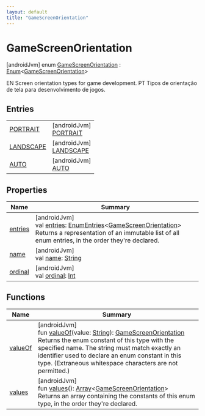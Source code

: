 ```yaml
---
layout: default
title: "GameScreenOrientation"
---
```


# GameScreenOrientation

[androidJvm]
enum [GameScreenOrientation](index.md) : [Enum](https://kotlinlang.org/api/core/kotlin-stdlib/kotlin/-enum/index.html)<[GameScreenOrientation](index.md)> 

EN Screen orientation types for game development. PT Tipos de orientação de tela para desenvolvimento de jogos.

## Entries

| | |
|---|---|
| [PORTRAIT](-p-o-r-t-r-a-i-t/index.md) | [androidJvm]<br>[PORTRAIT](-p-o-r-t-r-a-i-t/index.md) |
| [LANDSCAPE](-l-a-n-d-s-c-a-p-e/index.md) | [androidJvm]<br>[LANDSCAPE](-l-a-n-d-s-c-a-p-e/index.md) |
| [AUTO](-a-u-t-o/index.md) | [androidJvm]<br>[AUTO](-a-u-t-o/index.md) |

## Properties

| Name | Summary |
|---|---|
| [entries](entries.md) | [androidJvm]<br>val [entries](entries.md): [EnumEntries](https://kotlinlang.org/api/core/kotlin-stdlib/kotlin.enums/-enum-entries/index.html)<[GameScreenOrientation](index.md)><br>Returns a representation of an immutable list of all enum entries, in the order they're declared. |
| [name](../-game-viewport-mode/-c-r-o-p/index.md#-372974862%2FProperties%2F-188932584) | [androidJvm]<br>val [name](../-game-viewport-mode/-c-r-o-p/index.md#-372974862%2FProperties%2F-188932584): [String](https://kotlinlang.org/api/core/kotlin-stdlib/kotlin/-string/index.html) |
| [ordinal](../-game-viewport-mode/-c-r-o-p/index.md#-739389684%2FProperties%2F-188932584) | [androidJvm]<br>val [ordinal](../-game-viewport-mode/-c-r-o-p/index.md#-739389684%2FProperties%2F-188932584): [Int](https://kotlinlang.org/api/core/kotlin-stdlib/kotlin/-int/index.html) |

## Functions

| Name | Summary |
|---|---|
| [valueOf](value-of.md) | [androidJvm]<br>fun [valueOf](value-of.md)(value: [String](https://kotlinlang.org/api/core/kotlin-stdlib/kotlin/-string/index.html)): [GameScreenOrientation](index.md)<br>Returns the enum constant of this type with the specified name. The string must match exactly an identifier used to declare an enum constant in this type. (Extraneous whitespace characters are not permitted.) |
| [values](values.md) | [androidJvm]<br>fun [values](values.md)(): [Array](https://kotlinlang.org/api/core/kotlin-stdlib/kotlin/-array/index.html)<[GameScreenOrientation](index.md)><br>Returns an array containing the constants of this enum type, in the order they're declared. |